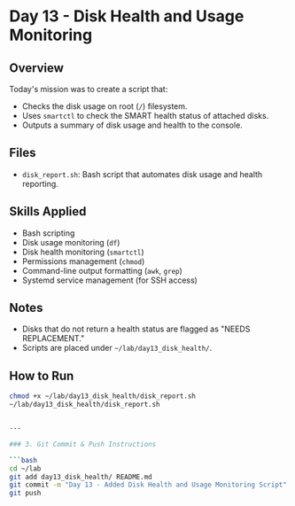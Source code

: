 # Day 13 - Disk Health and Usage Monitoring

## Overview
Today's mission was to create a script that:
- Checks the disk usage on root (`/`) filesystem.
- Uses `smartctl` to check the SMART health status of attached disks.
- Outputs a summary of disk usage and health to the console.

## Files
- `disk_report.sh`: Bash script that automates disk usage and health reporting.

## Skills Applied
- Bash scripting
- Disk usage monitoring (`df`)
- Disk health monitoring (`smartctl`)
- Permissions management (`chmod`)
- Command-line output formatting (`awk`, `grep`)
- Systemd service management (for SSH access)

## Notes
- Disks that do not return a health status are flagged as "NEEDS REPLACEMENT."
- Scripts are placed under `~/lab/day13_disk_health/`.

## How to Run
```bash
chmod +x ~/lab/day13_disk_health/disk_report.sh
~/lab/day13_disk_health/disk_report.sh


---

### 3. Git Commit & Push Instructions

```bash
cd ~/lab
git add day13_disk_health/ README.md
git commit -m "Day 13 - Added Disk Health and Usage Monitoring Script"
git push

